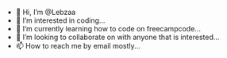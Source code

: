 - 👋 Hi, I’m @Lebzaa
- 👀 I’m interested in coding...
- 🌱 I’m currently learning how to code on freecampcode...
- 💞️ I’m looking to collaborate on with anyone that is interested...
- 📫 How to reach me by email mostly...

<!---
Lebzaa/Lebzaa is a ✨ special ✨ repository because its `README.md` (this file) appears on your GitHub profile.
You can click the Preview link to take a look at your changes.
--->
